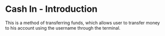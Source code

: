 # Cash In - Introduction


This is a method of transferring funds, which allows user to transfer money to his account 
using the username through the terminal.
